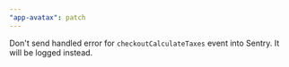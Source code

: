 ```yaml
---
"app-avatax": patch
---
```


Don't send handled error for `checkoutCalculateTaxes` event into Sentry. It will be logged instead.
